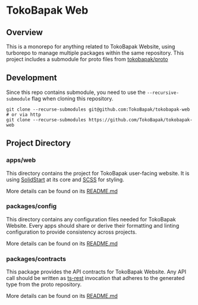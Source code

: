 # TokoBapak Web

## Overview

This is a monorepo for anything related to TokoBapak Website, using turborepo to manage multiple packages within the
same repository.
This project includes a submodule for proto files from [tokobapak/proto](https://github.com/TokoBapak/proto)

## Development

Since this repo contains submodule, you need to use the `--recursive-submodule` flag when cloning this repository.

```shell
git clone --recurse-submodules git@github.com:TokoBapak/tokobapak-web
# or via http
git clone --recurse-submodules https://github.com/TokoBapak/tokobapak-web
```

## Project Directory

### apps/web

This directory contains the project for TokoBapak user-facing website. It is using
[SolidStart](https://start.solidjs.com/) at its core and [SCSS](https://sass-lang.com/) for styling.

More details can be found on its [README.md](./apps/web/README.md)

### packages/config

This directory contains any configuration files needed for TokoBapak Website. Every apps should share or derive
their formatting and linting configuration to provide consistency across projects. 

More details can be found on its [README.md](./packages/config/README.md)

### packages/contracts

This package provides the API contracts for TokoBapak Website. Any API call should be written
as [ts-rest](https://ts-rest.com/docs/core)
invocation that adheres to the generated type from the proto repository.

More details can be found on its [README.md](./packages/contracts/README.md)